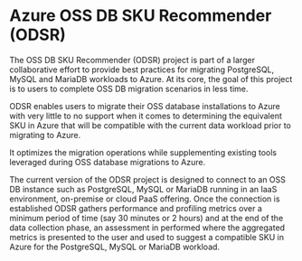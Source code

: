 # Azure OSS DB SKU Recommender (ODSR)

The OSS DB SKU Recommender (ODSR) project is part of a larger collaborative effort to provide best practices for migrating PostgreSQL, MySQL and MariaDB workloads to Azure. At its core, the goal of this project is to users to complete OSS DB migration scenarios in less time. 

ODSR enables users to migrate their OSS database installations to Azure with very little to no support when it comes to determining the equivalent SKU in Azure that will be compatible with the current data workload prior to migrating to Azure. 

It optimizes the migration operations while supplementing existing tools leveraged during OSS database migrations to Azure.

The current version of the ODSR project is designed to connect to an OSS DB instance such as PostgreSQL, MySQL or MariaDB running in an IaaS environment, on-premise or cloud PaaS offering. Once the connection is established ODSR gathers performance and profiling metrics over a minimum period of time (say 30 minutes or 2 hours) and at the end of the data collection phase, an assessment in performed where the aggregated metrics is presented to the user and used to suggest a compatible SKU in Azure for the PostgreSQL, MySQL or MariaDB workload.

